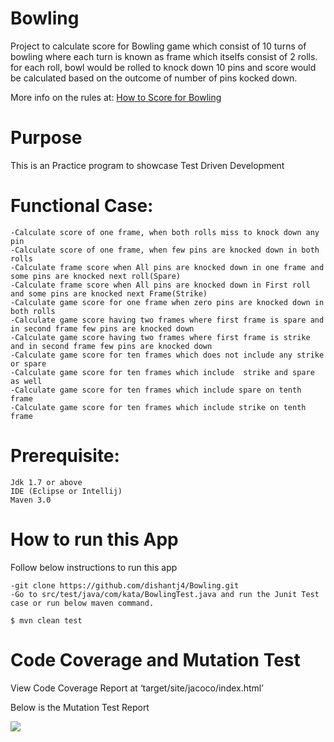 # Bowling
Project to calculate score for Bowling game which consist of 10 turns of bowling where each turn is known as frame which itselfs consist of 2 rolls.
for each roll, bowl would be rolled to knock down 10 pins and score would be calculated based on the outcome of number of pins kocked down.


More info on the rules at: [How to Score for Bowling](www.topendsports.com/sport/tenpin/scoring.htm)



# Purpose
This is an Practice program to showcase Test Driven Development


# Functional Case:

````
-Calculate score of one frame, when both rolls miss to knock down any pin
-Calculate score of one frame, when few pins are knocked down in both rolls
-Calculate frame score when All pins are knocked down in one frame and some pins are knocked next roll(Spare)
-Calculate frame score when All pins are knocked down in First roll and some pins are knocked next Frame(Strike)
-Calculate game score for one frame when zero pins are knocked down in both rolls
-Calculate game score having two frames where first frame is spare and in second frame few pins are knocked down
-Calculate game score having two frames where first frame is strike and in second frame few pins are knocked down
-Calculate game score for ten frames which does not include any strike or spare
-Calculate game score for ten frames which include  strike and spare as well
-Calculate game score for ten frames which include spare on tenth frame
-Calculate game score for ten frames which include strike on tenth frame

````

# Prerequisite:

````
Jdk 1.7 or above
IDE (Eclipse or Intellij)
Maven 3.0
````

# How to run this App

Follow below instructions to run this app
````
-git clone https://github.com/dishantj4/Bowling.git
-Go to src/test/java/com/kata/BowlingTest.java and run the Junit Test case or run below maven command.

$ mvn clean test

````

# Code Coverage and Mutation Test

View Code Coverage Report at ‘target/site/jacoco/index.html’

Below is the Mutation Test Report

![](PitestReport/BowlingPitTestReport.PNG)



